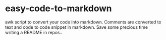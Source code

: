 # easy-code-to-markdown
awk script to convert your code into markdown. Comments are converted to text and code to code snippet in markdown. Save some precious time writing a README in repos..
